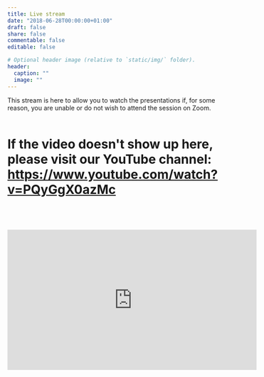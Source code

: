 ```yaml
---
title: Live stream
date: "2018-06-28T00:00:00+01:00"
draft: false
share: false
commentable: false
editable: false

# Optional header image (relative to `static/img/` folder).
header:
  caption: ""
  image: ""
---
```


This stream is here to allow you to watch the presentations if, for some reason, you are unable or do not wish to attend the session on Zoom. <br><br>

# If the video doesn't show up here, please visit our YouTube channel: https://www.youtube.com/watch?v=PQyGgX0azMc <br><br>

# <iframe width="560" height="315" src="https://www.youtube.com/embed/PQyGgX0azMc?controls=0" frameborder="0" allow="accelero#meter; autoplay; clipboard-write; encrypted-media; gyroscope; picture-in-picture" allowfullscreen></iframe>
